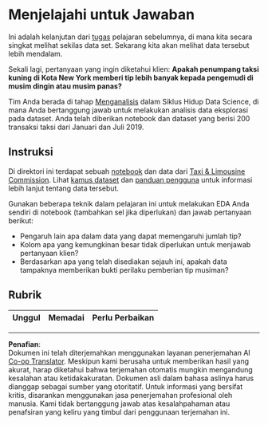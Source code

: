 <!--
CO_OP_TRANSLATOR_METADATA:
{
  "original_hash": "fcc7547171f4530f159676dd73ed772e",
  "translation_date": "2025-08-28T18:20:32+00:00",
  "source_file": "4-Data-Science-Lifecycle/15-analyzing/assignment.md",
  "language_code": "id"
}
-->
# Menjelajahi untuk Jawaban

Ini adalah kelanjutan dari [tugas](../14-Introduction/assignment.md) pelajaran sebelumnya, di mana kita secara singkat melihat sekilas data set. Sekarang kita akan melihat data tersebut lebih mendalam.

Sekali lagi, pertanyaan yang ingin diketahui klien: **Apakah penumpang taksi kuning di Kota New York memberi tip lebih banyak kepada pengemudi di musim dingin atau musim panas?**

Tim Anda berada di tahap [Menganalisis](README.md) dalam Siklus Hidup Data Science, di mana Anda bertanggung jawab untuk melakukan analisis data eksplorasi pada dataset. Anda telah diberikan notebook dan dataset yang berisi 200 transaksi taksi dari Januari dan Juli 2019.

## Instruksi

Di direktori ini terdapat sebuah [notebook](assignment.ipynb) dan data dari [Taxi & Limousine Commission](https://docs.microsoft.com/en-us/azure/open-datasets/dataset-taxi-yellow?tabs=azureml-opendatasets). Lihat [kamus dataset](https://www1.nyc.gov/assets/tlc/downloads/pdf/data_dictionary_trip_records_yellow.pdf) dan [panduan pengguna](https://www1.nyc.gov/assets/tlc/downloads/pdf/trip_record_user_guide.pdf) untuk informasi lebih lanjut tentang data tersebut.

Gunakan beberapa teknik dalam pelajaran ini untuk melakukan EDA Anda sendiri di notebook (tambahkan sel jika diperlukan) dan jawab pertanyaan berikut:

- Pengaruh lain apa dalam data yang dapat memengaruhi jumlah tip?
- Kolom apa yang kemungkinan besar tidak diperlukan untuk menjawab pertanyaan klien?
- Berdasarkan apa yang telah disediakan sejauh ini, apakah data tampaknya memberikan bukti perilaku pemberian tip musiman?

## Rubrik

Unggul | Memadai | Perlu Perbaikan
--- | --- | ---

---

**Penafian**:  
Dokumen ini telah diterjemahkan menggunakan layanan penerjemahan AI [Co-op Translator](https://github.com/Azure/co-op-translator). Meskipun kami berusaha untuk memberikan hasil yang akurat, harap diketahui bahwa terjemahan otomatis mungkin mengandung kesalahan atau ketidakakuratan. Dokumen asli dalam bahasa aslinya harus dianggap sebagai sumber yang otoritatif. Untuk informasi yang bersifat kritis, disarankan menggunakan jasa penerjemahan profesional oleh manusia. Kami tidak bertanggung jawab atas kesalahpahaman atau penafsiran yang keliru yang timbul dari penggunaan terjemahan ini.